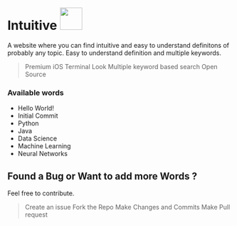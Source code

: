 # Intuitive  <img src="https://logos-download.com/wp-content/uploads/2019/01/JavaScript_Logo.png" width="50" />

A website where you can find intuitive and easy to understand definitons of probably any topic.
Easy to understand definition and multiple keywords.

> Premium iOS Terminal Look
> Multiple keyword based search
> Open Source

### Available words
- Hello World!
- Initial Commit
- Python
- Java
- Data Science
- Machine Learning
- Neural Networks

## Found a Bug or Want to add more Words ?

Feel free to contribute.

> Create an issue 
> Fork the Repo
> Make Changes and Commits
> Make Pull request

